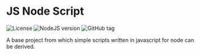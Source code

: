 # JS Node Script

![License](https://img.shields.io/github/license/player1os/js-node-script.svg)
![NodeJS version](https://img.shields.io/badge/node%20version-v10.6.0-brightgreen.svg)
![GitHub tag](https://img.shields.io/github/tag/player1os/js-node-script.svg?label=version)

A base project from which simple scripts written in javascript for node can be derived.
